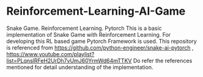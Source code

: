 # Reinforcement-Learning-AI-Game
Snake Game. Reinforcement Learning. Pytorch
This is a basic implementation of Snake Game with Reinforcement Learning.
For developing this RL based game Pytorch Framework is used.
This repository is referenced from https://github.com/python-engineer/snake-ai-pytorch , 
https://www.youtube.com/playlist?list=PLqnslRFeH2UrDh7vUmJ60YrmWd64mTTKV
Do refer the references mentioned for detail understanding of the implementation.
